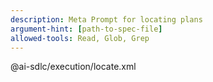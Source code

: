 ```yaml
---
description: Meta Prompt for locating plans
argument-hint: [path-to-spec-file]
allowed-tools: Read, Glob, Grep
---
```


@ai-sdlc/execution/locate.xml